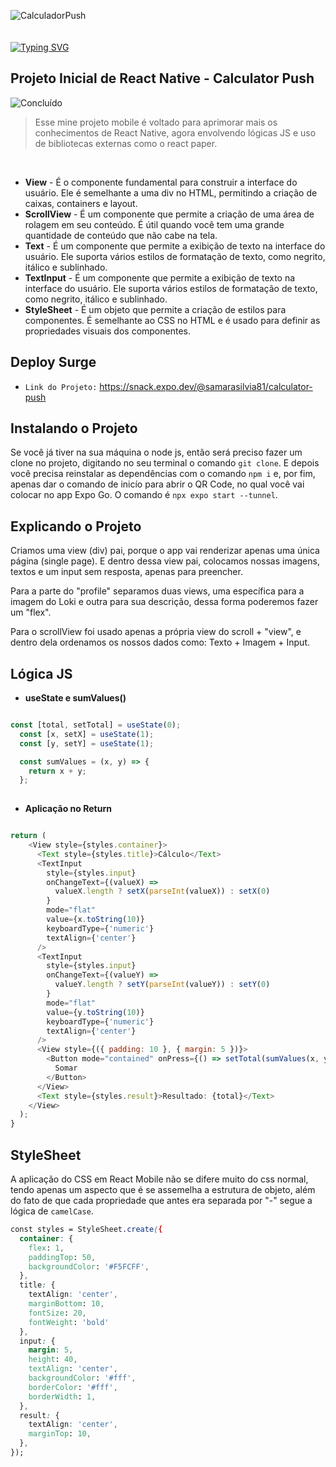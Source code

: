 ![CalculadorPush]()
<br><br><br>
[![Typing SVG](https://readme-typing-svg.demolab.com?font=Fira+Code&pause=1000&width=435&lines=Calculator+Push+!;React+Native+e+Expo+Go&pause=1000&color=3C8E83&width=435)](https://git.io/typing-svg)

## Projeto Inicial de React Native - Calculator Push
![Concluído](http://img.shields.io/static/v1?label=STATUS&message=CONCLUÍDO&color=3C8E83&style=for-the-badge)
> Esse mine projeto mobile é voltado para aprimorar mais os conhecimentos de React Native, agora envolvendo lógicas JS e uso de bibliotecas externas como o react paper.

<br>

- **View** - É o componente fundamental para construir a interface do usuário. Ele é semelhante a uma div no HTML, permitindo a criação de caixas, containers e layout.
- **ScrollView** - É um componente que permite a criação de uma área de rolagem em seu conteúdo. É útil quando você tem uma grande quantidade de conteúdo que não cabe na tela.
- **Text** - É um componente que permite a exibição de texto na interface do usuário. Ele suporta vários estilos de formatação de texto, como negrito, itálico e sublinhado.
- **TextInput** - É um componente que permite a exibição de texto na interface do usuário. Ele suporta vários estilos de formatação de texto, como negrito, itálico e sublinhado.
- **StyleSheet** - É um objeto que permite a criação de estilos para componentes. É semelhante ao CSS no HTML e é usado para definir as propriedades visuais dos componentes.

## Deploy Surge
 - `Link do Projeto:` https://snack.expo.dev/@samarasilvia81/calculator-push
 
## Instalando o Projeto

Se você já tiver na sua máquina o node js, então será preciso fazer um clone no projeto, digitando no seu terminal o comando `git clone`. E depois você precisa reinstalar as dependências com o comando `npm i` e, por fim, apenas dar o comando de inicío para abrir o QR Code, no qual você vai colocar no app Expo Go. O comando é `npx expo start --tunnel`.

## Explicando o Projeto 

Criamos uma view (div) pai, porque o app vai renderizar apenas uma única página (single page). E dentro dessa view pai, colocamos nossas imagens, textos e um input sem resposta, apenas para preencher.

Para a parte do "profile" separamos duas views, uma específica para a imagem do Loki e outra para sua descrição, dessa forma poderemos fazer um "flex". 

Para o scrollView foi usado apenas a própria view do scroll + "view", e dentro dela ordenamos os nossos dados como: Texto + Imagem + Input.

## Lógica JS

- **useState e sumValues()**

```js

const [total, setTotal] = useState(0);
  const [x, setX] = useState(1);
  const [y, setY] = useState(1);

  const sumValues = (x, y) => {
    return x + y;
  };
  
```

- **Aplicação no Return**

```js

return (
    <View style={styles.container}>
      <Text style={styles.title}>Cálculo</Text>
      <TextInput
        style={styles.input}
        onChangeText={(valueX) =>
          valueX.length ? setX(parseInt(valueX)) : setX(0)
        }
        mode="flat"
        value={x.toString(10)}
        keyboardType={'numeric'}
        textAlign={'center'}
      />
      <TextInput
        style={styles.input}
        onChangeText={(valueY) =>
          valueY.length ? setY(parseInt(valueY)) : setY(0)
        }
        mode="flat"
        value={y.toString(10)}
        keyboardType={'numeric'}
        textAlign={'center'}
      />
      <View style={({ padding: 10 }, { margin: 5 })}>
        <Button mode="contained" onPress={() => setTotal(sumValues(x, y))}>
          Somar
        </Button>
      </View>
      <Text style={styles.result}>Resultado: {total}</Text>
    </View>
  );
}

```
  
## StyleSheet

A aplicação do CSS em React Mobile não se difere muito do css normal, tendo apenas um aspecto que é se assemelha a estrutura de objeto, além do fato de que cada propriedade que antes era separada por "-" segue a lógica de `camelCase`.

```css
const styles = StyleSheet.create({
  container: {
    flex: 1,
    paddingTop: 50,
    backgroundColor: '#F5FCFF',
  },
  title: {
    textAlign: 'center',
    marginBottom: 10,
    fontSize: 20,
    fontWeight: 'bold'
  },
  input: {
    margin: 5,
    height: 40,
    textAlign: 'center',
    backgroundColor: '#fff',
    borderColor: '#fff',
    borderWidth: 1,
  },
  result: {
    textAlign: 'center',
    marginTop: 10,
  },
});
```
